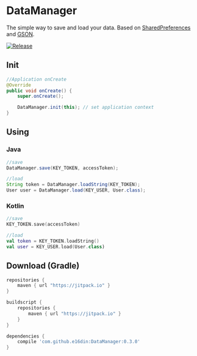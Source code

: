 # DataManager
The simple way to save and load your data. 
Based on [SharedPreferences](https://developer.android.com/reference/android/content/SharedPreferences.html) and [GSON](https://github.com/google/gson).

[![Release](https://jitpack.io/v/e16din/DataManager.svg)](https://jitpack.io/#e16din/DataManager)

## Init
```java
//Application onCreate
@Override
public void onCreate() {
    super.onCreate();

    DataManager.init(this); // set application context
}
```

## Using

### Java

```java
//save
DataManager.save(KEY_TOKEN, accessToken);

//load
String token = DataManager.loadString(KEY_TOKEN);
User user = DataManager.load(KEY_USER, User.class);
```

### Kotlin

```kotlin
//save
KEY_TOKEN.save(accessToken)

//load
val token = KEY_TOKEN.loadString()
val user = KEY_USER.load(User.class)
```

## Download (Gradle)

```groovy
repositories {
    maven { url "https://jitpack.io" }
}

buildscript {
    repositories {
        maven { url "https://jitpack.io" }
    }
}

dependencies {
    compile 'com.github.e16din:DataManager:0.3.0'
}
```
